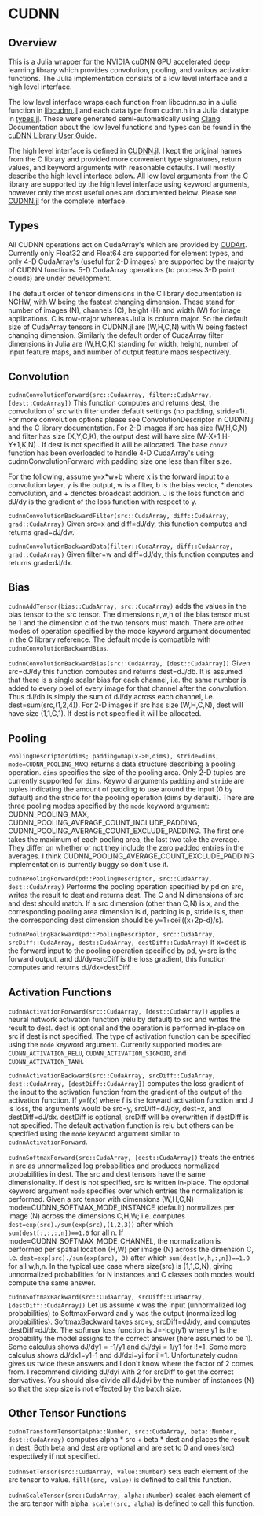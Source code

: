 # CUDNN

<!---
[![Build Status](https://travis-ci.org/denizyuret/CUDNN.jl.svg?branch=master)](https://travis-ci.org/denizyuret/CUDNN.jl)
--->

## Overview

This is a Julia wrapper for the NVIDIA cuDNN GPU accelerated deep
learning library which provides convolution, pooling, and various
activation functions.  The Julia implementation consists of a low
level interface and a high level interface.

The low level interface wraps each function from libcudnn.so in a
Julia function in
[libcudnn.jl](https://github.com/denizyuret/CUDNN.jl/blob/master/src/libcudnn.jl)
and each data type from cudnn.h in a Julia datatype in
[types.jl](https://github.com/denizyuret/CUDNN.jl/blob/master/src/types.jl).
These were generated semi-automatically using
[Clang](https://github.com/ihnorton/Clang.jl).  Documentation about
the low level functions and types can be found in the [cuDNN Library
User Guide](https://developer.nvidia.com/cuDNN).

The high level interface is defined in
[CUDNN.jl](https://github.com/denizyuret/CUDNN.jl/blob/master/src/CUDNN.jl).
I kept the original names from the C library and provided more
convenient type signatures, return values, and keyword arguments with
reasonable defaults.  I will mostly describe the high level interface
below.  All low level arguments from the C library are supported by
the high level interface using keyword arguments, however only the
most useful ones are documented below.  Please see
[CUDNN.jl](https://github.com/denizyuret/CUDNN.jl/blob/master/src/CUDNN.jl)
for the complete interface.

## Types

All CUDNN operations act on CudaArray's which are provided by
[CUDArt](https://github.com/JuliaGPU/CUDArt.jl).  Currently only
Float32 and Float64 are supported for element types, and only 4-D
CudaArray's (useful for 2-D images) are supported by the majority of
CUDNN functions.  5-D CudaArray operations (to process 3-D point
clouds) are under development.

The default order of tensor dimensions in the C library documentation
is NCHW, with W being the fastest changing dimension.  These stand for
number of images (N), channels (C), height (H) and width (W) for image
applications.  C is row-major whereas Julia is column major.  So the
default size of CudaArray tensors in CUDNN.jl are (W,H,C,N) with W
being fastest changing dimension.  Similarly the default order of
CudaArray filter dimensions in Julia are (W,H,C,K) standing for width,
height, number of input feature maps, and number of output feature
maps respectively.

## Convolution

`cudnnConvolutionForward(src::CudaArray, filter::CudaArray,
[dest::CudaArray])` This function computes and returns dest, the
convolution of src with filter under default settings (no padding,
stride=1).  For more convolution options please see
ConvolutionDescriptor in CUDNN.jl and the C library documentation.
For 2-D images if src has size (W,H,C,N) and filter has size
(X,Y,C,K), the output dest will have size (W-X+1,H-Y+1,K,N) .  If dest
is not specified it will be allocated.  The base `conv2` function has
been overloaded to handle 4-D CudaArray's using
cudnnConvolutionForward with padding size one less than filter size.

For the following, assume y=x*w+b where x is the forward input to a
convolution layer, y is the output, w is a filter, b is the bias
vector, * denotes convolution, and + denotes broadcast addition.  J is
the loss function and dJ/dy is the gradient of the loss function with
respect to y.

`cudnnConvolutionBackwardFilter(src::CudaArray, diff::CudaArray,
grad::CudaArray)` Given src=x and diff=dJ/dy, this function computes
and returns grad=dJ/dw.

`cudnnConvolutionBackwardData(filter::CudaArray, diff::CudaArray,
grad::CudaArray)` Given filter=w and diff=dJ/dy, this function
computes and returns grad=dJ/dx.


## Bias

`cudnnAddTensor(bias::CudaArray, src::CudaArray)` adds the values in
the bias tensor to the src tensor.  The dimensions n,w,h of the bias
tensor must be 1 and the dimension c of the two tensors must match.
There are other modes of operation specified by the mode keyword
argument documented in the C library reference.  The default mode is
compatible with `cudnnConvolutionBackwardBias`.

`cudnnConvolutionBackwardBias(src::CudaArray, [dest::CudaArray])`
Given src=dJ/dy this function computes and returns dest=dJ/db.  It is
assumed that there is a single scalar bias for each channel, i.e. the
same number is added to every pixel of every image for that channel
after the convolution.  Thus dJ/db is simply the sum of dJ/dy across
each channel, i.e. dest=sum(src,(1,2,4)).  For 2-D images if src has
size (W,H,C,N), dest will have size (1,1,C,1).  If dest is not
specified it will be allocated.


## Pooling

`PoolingDescriptor(dims; padding=map(x->0,dims), stride=dims,
mode=CUDNN_POOLING_MAX)` returns a data structure describing a pooling
operation.  `dims` specifies the size of the pooling area.  Only 2-D
tuples are currently supported for `dims`.  Keyword arguments
`padding` and `stride` are tuples indicating the amount of padding to
use around the input (0 by default) and the stride for the pooling
operation (dims by default).  There are three pooling modes specified
by the `mode` keyword argument: CUDNN_POOLING_MAX,
CUDNN_POOLING_AVERAGE_COUNT_INCLUDE_PADDING,
CUDNN_POOLING_AVERAGE_COUNT_EXCLUDE_PADDING.  The first one takes the
maximum of each pooling area, the last two take the average.  They
differ on whether or not they include the zero padded entries in the
averages.  I think CUDNN_POOLING_AVERAGE_COUNT_EXCLUDE_PADDING
implementation is currently buggy so don't use it.

`cudnnPoolingForward(pd::PoolingDescriptor, src::CudaArray,
dest::CudaArray)` Performs the pooling operation specified by pd on
src, writes the result to dest and returns dest.  The C and N
dimensions of src and dest should match.  If a src dimension (other
than C,N) is x, and the corresponding pooling area dimension is d,
padding is p, stride is s, then the corresponding dest dimension
should be y=1+ceil((x+2p-d)/s).

`cudnnPoolingBackward(pd::PoolingDescriptor, src::CudaArray,
srcDiff::CudaArray, dest::CudaArray, destDiff::CudaArray)` If x=dest
is the forward input to the pooling operation specified by pd, y=src
is the forward output, and dJ/dy=srcDiff is the loss gradient, this
function computes and returns dJ/dx=destDiff.

## Activation Functions

`cudnnActivationForward(src::CudaArray, [dest::CudaArray])` applies a
neural network activation function (relu by default) to src and writes
the result to dest.  dest is optional and the operation is performed
in-place on src if dest is not specified.  The type of activation
function can be specified using the `mode` keyword argument.
Currently supported modes are `CUDNN_ACTIVATION_RELU`,
`CUDNN_ACTIVATION_SIGMOID`, and `CUDNN_ACTIVATION_TANH`.

`cudnnActivationBackward(src::CudaArray, srcDiff::CudaArray,
dest::CudaArray, [destDiff::CudaArray])` computes the loss gradient of
the input to the activation function from the gradient of the output
of the activation function.  If y=f(x) where f is the forward
activation function and J is loss, the arguments would be src=y,
srcDiff=dJ/dy, dest=x, and destDiff=dJ/dx.  destDiff is optional,
srcDiff will be overwritten if destDiff is not specified.  The default
activation function is relu but others can be specified using the
`mode` keyword argument similar to `cudnnActivationForward`.

`cudnnSoftmaxForward(src::CudaArray, [dest::CudaArray])` treats the
entries in src as unnormalized log probabilities and produces
normalized probabilities in dest.  The src and dest tensors have the
same dimensionality.  If dest is not specified, src is written
in-place.  The optional keyword argument `mode` specifies over which
entries the normalization is performed.  Given a src tensor with
dimensions (W,H,C,N) mode=CUDNN_SOFTMAX_MODE_INSTANCE (default)
normalizes per image (N) across the dimensions C,H,W; i.e. computes
`dest=exp(src)./sum(exp(src),(1,2,3))` after which
`sum(dest[:,:,:,n])==1.0` for all n.  If
mode=CUDNN_SOFTMAX_MODE_CHANNEL, the normalization is performed per
spatial location (H,W) per image (N) across the dimension C,
i.e. `dest=exp(src)./sum(exp(src), 3)` after which
`sum(dest[w,h,:,n])==1.0` for all w,h,n.  In the typical use case
where size(src) is (1,1,C,N), giving unnormalized probabilities for N
instances and C classes both modes would compute the same answer.

`cudnnSoftmaxBackward(src::CudaArray, srcDiff::CudaArray,
[destDiff::CudaArray])` Let us assume x was the input (unnormalized
log probabilities) to SoftmaxForward and y was the output (normalized
log probabilities).  SoftmaxBackward takes src=y, srcDiff=dJ/dy, and
computes destDiff=dJ/dx.  The softmax loss function is J=-log(y1)
where y1 is the probability the model assigns to the correct answer
(here assumed to be 1).  Some calculus shows dJ/dy1 = -1/y1 and dJ/dyi
= 1/y1 for i!=1.  Some more calculus shows dJ/dx1=y1-1 and dJ/dxi=yi
for i!=1.  Unfortunately cudnn gives us twice these answers and I
don't know where the factor of 2 comes from.  I recommend dividing
dJ/dyi with 2 for srcDiff to get the correct derivatives.  You should
also divide all dJ/dyi by the number of instances (N) so that the step
size is not effected by the batch size.

## Other Tensor Functions

`cudnnTransformTensor(alpha::Number, src::CudaArray, beta::Number,
dest::CudaArray)` computes alpha * src + beta * dest and places the
result in dest.  Both beta and dest are optional and are set to 0 and
ones(src) respectively if not specified.

`cudnnSetTensor(src::CudaArray, value::Number)` sets each element of
the src tensor to value.  `fill!(src, value)` is defined to call this
function.

`cudnnScaleTensor(src::CudaArray, alpha::Number)` scales each element
of the src tensor with alpha.  `scale!(src, alpha)` is defined to call
this function.


